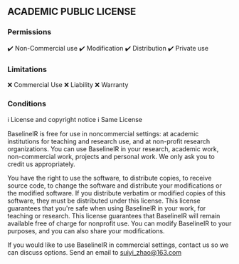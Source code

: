 ## ACADEMIC PUBLIC LICENSE

### Permissions
:heavy_check_mark: Non-Commercial use
:heavy_check_mark: Modification
:heavy_check_mark: Distribution
:heavy_check_mark: Private use

### Limitations
:x: Commercial Use
:x: Liability
:x: Warranty

### Conditions
:information_source: License and copyright notice
:information_source: Same License

BaselineIR is free for use in noncommercial settings: at academic institutions for teaching and research use, and at non-profit research organizations.
You can use BaselineIR in your research, academic work, non-commercial work, projects and personal work. We only ask you to credit us appropriately. 

You have the right to use the software, to distribute copies, to receive source code, to change the software and distribute your modifications or the modified software.
If you distribute verbatim or modified copies of this software, they must be distributed under this license.
This license guarantees that you're safe when using BaselineIR in your work, for teaching or research.
This license guarantees that BaselineIR will remain available free of charge for nonprofit use.
You can modify BaselineIR to your purposes, and you can also share your modifications.

If you would like to use BaselineIR in commercial settings, contact us so we can discuss options. Send an email to suiyi_zhao@163.com
